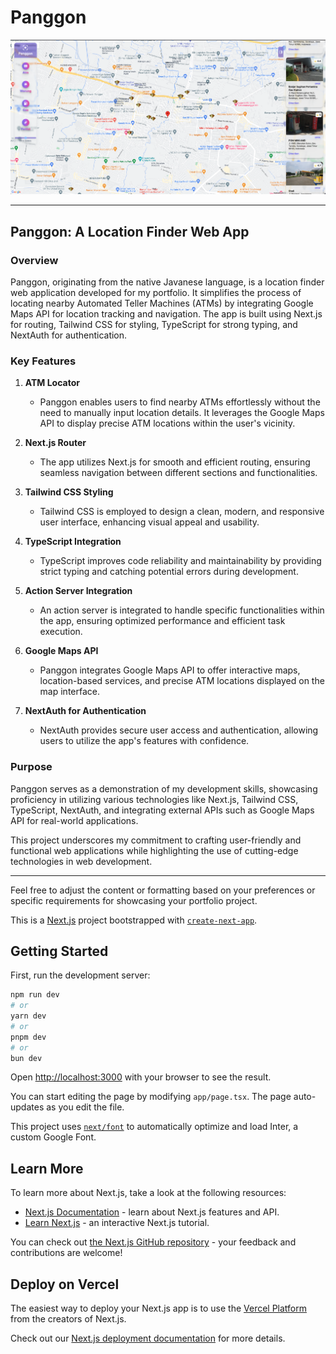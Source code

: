 # Panggon

![Alt text](<Panggon Map.png>)

---

## Panggon: A Location Finder Web App

### Overview

Panggon, originating from the native Javanese language, is a location finder web application developed for my portfolio. It simplifies the process of locating nearby Automated Teller Machines (ATMs) by integrating Google Maps API for location tracking and navigation. The app is built using Next.js for routing, Tailwind CSS for styling, TypeScript for strong typing, and NextAuth for authentication.

### Key Features

1. **ATM Locator**

   - Panggon enables users to find nearby ATMs effortlessly without the need to manually input location details. It leverages the Google Maps API to display precise ATM locations within the user's vicinity.

2. **Next.js Router**

   - The app utilizes Next.js for smooth and efficient routing, ensuring seamless navigation between different sections and functionalities.

3. **Tailwind CSS Styling**

   - Tailwind CSS is employed to design a clean, modern, and responsive user interface, enhancing visual appeal and usability.

4. **TypeScript Integration**

   - TypeScript improves code reliability and maintainability by providing strict typing and catching potential errors during development.

5. **Action Server Integration**

   - An action server is integrated to handle specific functionalities within the app, ensuring optimized performance and efficient task execution.

6. **Google Maps API**

   - Panggon integrates Google Maps API to offer interactive maps, location-based services, and precise ATM locations displayed on the map interface.

7. **NextAuth for Authentication**
   - NextAuth provides secure user access and authentication, allowing users to utilize the app's features with confidence.

### Purpose

Panggon serves as a demonstration of my development skills, showcasing proficiency in utilizing various technologies like Next.js, Tailwind CSS, TypeScript, NextAuth, and integrating external APIs such as Google Maps API for real-world applications.

This project underscores my commitment to crafting user-friendly and functional web applications while highlighting the use of cutting-edge technologies in web development.

---

Feel free to adjust the content or formatting based on your preferences or specific requirements for showcasing your portfolio project.

This is a [Next.js](https://nextjs.org/) project bootstrapped with [`create-next-app`](https://github.com/vercel/next.js/tree/canary/packages/create-next-app).

## Getting Started

First, run the development server:

```bash
npm run dev
# or
yarn dev
# or
pnpm dev
# or
bun dev
```

Open [http://localhost:3000](http://localhost:3000) with your browser to see the result.

You can start editing the page by modifying `app/page.tsx`. The page auto-updates as you edit the file.

This project uses [`next/font`](https://nextjs.org/docs/basic-features/font-optimization) to automatically optimize and load Inter, a custom Google Font.

## Learn More

To learn more about Next.js, take a look at the following resources:

- [Next.js Documentation](https://nextjs.org/docs) - learn about Next.js features and API.
- [Learn Next.js](https://nextjs.org/learn) - an interactive Next.js tutorial.

You can check out [the Next.js GitHub repository](https://github.com/vercel/next.js/) - your feedback and contributions are welcome!

## Deploy on Vercel

The easiest way to deploy your Next.js app is to use the [Vercel Platform](https://vercel.com/new?utm_medium=default-template&filter=next.js&utm_source=create-next-app&utm_campaign=create-next-app-readme) from the creators of Next.js.

Check out our [Next.js deployment documentation](https://nextjs.org/docs/deployment) for more details.
